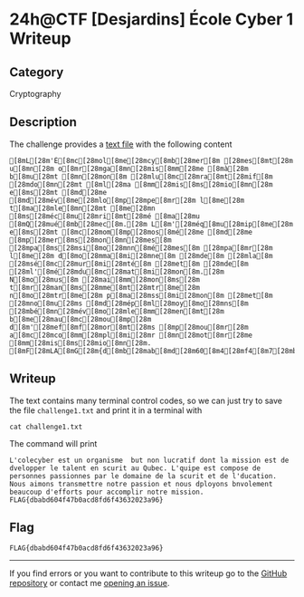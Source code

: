 # 24h@CTF [Desjardins] École Cyber 1 Writeup

## Category

Cryptography

## Description

The challenge provides a [text file](challenge1.txt) with the following content

```
[8mL[28m'É[8mc[28mol[8me[28mcy[8mb[28mer[8m [28mes[8mt[28m u[8mn[28m o[8mr[28mga[8mn[28mis[8mm[28me [8mà[28m b[8mu[28mt [8mn[28mon[8m [28mlu[8mc[28mra[8mt[28mif[8m [28mdo[8mn[28mt [8ml[28ma [8mm[28mis[8ms[28mio[8mn[28m e[8ms[28mt [8md[28me [8md[28mév[8me[28mlo[8mp[28mpe[8mr[28m l[8me[28m t[8ma[28mle[8mn[28mt [8me[28mn [8ms[28méc[8mu[28mri[8mt[28mé [8ma[28mu [8mQ[28mué[8mb[28mec[8m.[28m L[8m'[28méq[8mu[28mip[8me[28m e[8ms[28mt [8mc[28mom[8mp[28mos[8mé[28me [8md[28me [8mp[28mer[8ms[28mon[8mn[28mes[8m [28mpa[8ms[28msi[8mo[28mnn[8mé[28mes[8m [28mpa[8mr[28m l[8me[28m d[8mo[28mma[8mi[28mne[8m [28mde[8m [28mla[8m [28msé[8mc[28mur[8mi[28mté[8m [28met[8m [28mde[8m [28ml'[8mé[28mdu[8mc[28mat[8mi[28mon[8m.[28m N[8mo[28mus[8m [28mai[8mm[28mon[8ms[28m t[8mr[28man[8ms[28mme[8mt[28mtr[8me[28m n[8mo[28mtr[8me[28m p[8ma[28mss[8mi[28mon[8m [28met[8m [28mno[8mu[28ms [8md[28mép[8ml[28moy[8mo[28mns[8m [28mbé[8mn[28mév[8mo[28mle[8mm[28men[8mt[28m b[8me[28mau[8mc[28mou[8mp[28m d[8m'[28mef[8mf[28mor[8mt[28ms [8mp[28mou[8mr[28m a[8mc[28mco[8mm[28mpl[8mi[28mr [8mn[28mot[8mr[28me [8mm[28mis[8ms[28mio[8mn[28m. [8mF[28mLA[8mG[28m{d[8mb[28mab[8md[28m60[8m4[28mf4[8m7[28mb0[8ma[28mcd[8m8[28mfd[8m6[28mf4[8m3[28m63[8m2[28m02[8m3[28ma9[8m6[28m}
```

## Writeup

The text contains many terminal control codes, so we can just try to save the file `challenge1.txt` and print it in a terminal with

`cat challenge1.txt`

The command will print

```
L'colecyber est un organisme  but non lucratif dont la mission est de dvelopper le talent en scurit au Qubec. L'quipe est compose de personnes passionnes par le domaine de la scurit et de l'ducation. Nous aimons transmettre notre passion et nous dployons bnvolement beaucoup d'efforts pour accomplir notre mission. FLAG{dbabd604f47b0acd8fd6f43632023a96}

```

## Flag

`FLAG{dbabd604f47b0acd8fd6f43632023a96}`

-----

If you find errors or you want to contribute to this writeup go to the [GitHub repository](https://github.com/francesco-scar/CTF-writeups/tree/main/24h%40CTF/2022-02-05/Ecole_Cyber_1) or contact me [opening an issue](https://github.com/francesco-scar/CTF-writeups/issues).
